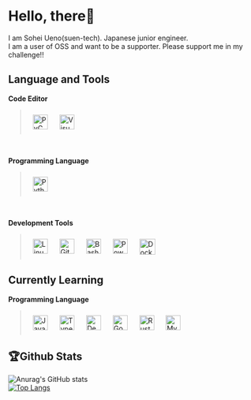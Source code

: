 # Hello, there🤗
I am Sohei Ueno(suen-tech). Japanese junior engineer.<br>
I am a user of OSS and want to be a supporter. Please support me in my challenge!!

## Language and Tools

**Code Editor** 
> <a href="https://www.jetbrains.com/pycharm/" target="_blank"><img style="margin: 10px; vertical-align: top" src="https://cdn.simpleicons.org/pycharm" alt="PyCharm" height="30" /></a>
<a href="https://code.visualstudio.com/" target="_blank"><img style="margin: 10px; vertical-align: top" src="https://camo.githubusercontent.com/f39f203ca1defeb47e3505ef9044d3303c038c60de7e67f6c229992602e59128/68747470733a2f2f63646e2e6a7364656c6976722e6e65742f67682f64657669636f6e732f64657669636f6e2f69636f6e732f7673636f64652f7673636f64652d6f726967696e616c2e737667" alt="Visual Studio Code" height="30" /></a>
<br>

**Programming Language** 
> <a href="https://www.python.org/" target="_blank"><img style="margin: 10px; vertical-align: top" src="https://s3.dualstack.us-east-2.amazonaws.com/pythondotorg-assets/media/files/python-logo-only.svg" alt="Python" height="30" /></a> 
<br>

**Development Tools**
> <a href="https://www.linux.org/" target="_blank"><img style="margin: 10px" src="https://profilinator.rishav.dev/skills-assets/linux-original.svg" alt="Linux" height="30" /></a>
<a href="https://git-scm.com/" target="_blank"><img style="margin: 10px; vertical-align: top" src="https://profilinator.rishav.dev/skills-assets/git-scm-icon.svg" alt="Git" height="30" /></a>
<a href="https://www.gnu.org/software/bash/" target="_blank"><img style="margin: 10px; vertical-align: top" src="https://profilinator.rishav.dev/skills-assets/gnu_bash-icon.svg" alt="Bash" height="30" /></a>
<a href="https://docs.microsoft.com/en-us/powershell/" target="_blank"><img style="margin: 10px; vertical-align: top" src="https://profilinator.rishav.dev/skills-assets/powershell.png" alt="PowerShell" height="30" /></a>
<a href="https://www.docker.com/" target="_blank"><img height="32" width="32" src="https://cdn.simpleicons.org/docker" style="margin: 10px; vertical-align: top" src="https://www.docker.com/" alt="Docker" height="30" /></a>


 
## Currently Learning

**Programming Language**
> <a href="https://www.javascript.com/" target="_blank"><img style="margin: 10px; vertical-align: top" src="https://profilinator.rishav.dev/skills-assets/javascript-original.svg" alt="JavaScript" height="30" /></a>
<a href="https://www.typescriptlang.org/" target="_blank"><img style="margin: 10px; vertical-align: top" src="https://profilinator.rishav.dev/skills-assets/typescript-original.svg" alt="TypeScript" height="30" /></a>
<a href="https://deno.land/" target="_blank"><img style="margin: 10px; vertical-align: top" src="https://profilinator.rishav.dev/skills-assets/deno.svg" alt="Deno" height="30" /></a>
<a href="https://go.dev/" target="_blank"><img style="margin: 10px; vertical-align: top" src="https://profilinator.rishav.dev/skills-assets/go-original.svg" alt="Go" height="30" /></a>
<a href="https://www.rust-lang.org/" target="_blank"><img style="margin: 10px; vertical-align: top" src="https://profilinator.rishav.dev/skills-assets/rust-plain.svg" alt="Rust" height="30" /></a>
<a href="https://www.mysql.com/" target="_blank"><img style="margin: 10px; vertical-align: top" src="https://profilinator.rishav.dev/skills-assets/mysql-original-wordmark.svg" alt="MySQL" height="30" /></a>


## 🏆Github Stats
![Anurag's GitHub stats](https://github-readme-stats.vercel.app/api?username=suen-tech&show_icons=true&theme=radical)  
[![Top Langs](https://github-readme-stats.vercel.app/api/top-langs/?username=suen-tech)](https://github.com/anuraghazra/github-readme-stats)